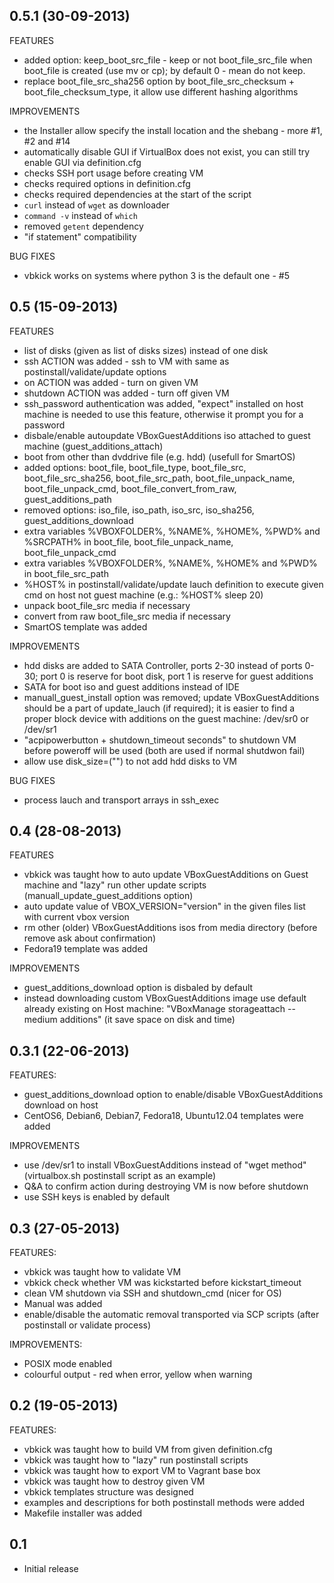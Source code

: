 ## 0.5.1 (30-09-2013)

FEATURES
 - added option: keep_boot_src_file - keep or not boot_file_src_file when boot_file is created (use mv or cp); by default 0 - mean do not keep.
 - replace boot_file_src_sha256 option by boot_file_src_checksum + boot_file_checksum_type, it allow use different hashing algorithms

IMPROVEMENTS
 - the Installer allow specify the install location and the shebang - more #1, #2 and #14
 - automatically disable GUI if VirtualBox does not exist, you can still try enable GUI via definition.cfg
 - checks SSH port usage before creating VM
 - checks required options in definition.cfg
 - checks required dependencies at the start of the script
 - ```curl``` instead of ```wget``` as downloader
 - ```command -v``` instead of ```which```
 - removed ```getent``` dependency
 - "if statement" compatibility

BUG FIXES
 - vbkick works on systems where python 3 is the default one - #5

## 0.5 (15-09-2013)

FEATURES
 - list of disks (given as list of disks sizes) instead of one disk
 - ssh ACTION was added - ssh to VM with same as postinstall/validate/update options
 - on ACTION was added - turn on given VM
 - shutdown ACTION was added - turn off given VM
 - ssh_password authentication was added, "expect" installed on host machine is needed to use this feature, otherwise it prompt you for a password
 - disbale/enable autoupdate VBoxGuestAdditions iso attached to guest machine (guest_additions_attach)
 - boot from other than dvddrive file (e.g. hdd) (usefull for SmartOS)
 - added options: boot_file, boot_file_type, boot_file_src, boot_file_src_sha256, boot_file_src_path, boot_file_unpack_name, boot_file_unpack_cmd, boot_file_convert_from_raw, guest_additions_path
 - removed options: iso_file, iso_path, iso_src, iso_sha256, guest_additions_download
 - extra variables %VBOXFOLDER%, %NAME%, %HOME%, %PWD% and %SRCPATH% in boot_file, boot_file_unpack_name, boot_file_unpack_cmd
 - extra variables %VBOXFOLDER%, %NAME%, %HOME% and %PWD% in boot_file_src_path
 - %HOST% in postinstall/validate/update lauch definition to execute given cmd on host not guest machine (e.g.: %HOST% sleep 20)
 - unpack boot_file_src media if necessary
 - convert from raw boot_file_src media if necessary
 - SmartOS template was added

IMPROVEMENTS
 - hdd disks are added to SATA Controller, ports 2-30 instead of ports 0-30; port 0 is reserve for boot disk, port 1 is reserve for guest additions
 - SATA for boot iso and guest additions instead of IDE
 - manuall_guest_install option was removed; update VBoxGuestAdditions should be a part of update_lauch (if required); it is easier to find a proper block device with additions on the guest machine: /dev/sr0 or /dev/sr1
 - "acpipowerbutton + shutdown_timeout seconds" to shutdown VM before poweroff will be used (both are used if normal shutdwon fail)
 - allow use disk_size=("") to not add hdd disks to VM

BUG FIXES
 - process lauch and transport arrays in ssh_exec

## 0.4 (28-08-2013)

FEATURES
 - vbkick was taught how to auto update VBoxGuestAdditions on Guest machine and "lazy" run other update scripts (manuall_update_guest_additions option)
 - auto update value of VBOX_VERSION="version" in the given files list with current vbox version
 - rm other (older) VBoxGuestAdditions isos from media directory (before remove ask about confirmation)
 - Fedora19 template was added

IMPROVEMENTS
 - guest_additions_download option is disbaled by default
 - instead downloading custom VBoxGuestAdditions image use default already existing on Host machine: "VBoxManage storageattach --medium additions" (it save space on disk and time)

## 0.3.1 (22-06-2013)

FEATURES:
 - guest_additions_download option to enable/disable VBoxGuestAdditions download on host
 - CentOS6, Debian6, Debian7, Fedora18, Ubuntu12.04 templates were added

IMPROVEMENTS
 - use /dev/sr1 to install VBoxGuestAdditions instead of "wget method" (virtualbox.sh postinstall script as an example)
 - Q&A to confirm action during destroying VM is now before shutdown
 - use SSH keys is enabled by default

## 0.3 (27-05-2013)

FEATURES:
 - vbkick was taught how to validate VM
 - vbkick check whether VM was kickstarted before kickstart_timeout
 - clean VM shutdown via SSH and shutdown_cmd (nicer for OS)
 - Manual was added
 - enable/disable the automatic removal transported via SCP scripts (after postinstall or validate process)

IMPROVEMENTS:
 - POSIX mode enabled
 - colourful output - red when error, yellow when warning

## 0.2 (19-05-2013)

FEATURES:
 - vbkick was taught how to build VM from given definition.cfg
 - vbkick was taught how to "lazy" run postinstall scripts
 - vbkick was taught how to export VM to Vagrant base box
 - vbkick was taught how to destroy given VM
 - vbkick templates structure was designed
 - examples and descriptions for both postinstall methods were added
 - Makefile installer was added

## 0.1 
 - Initial release
